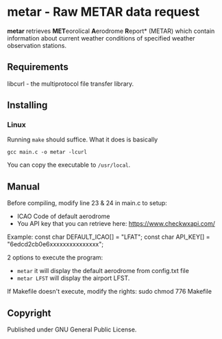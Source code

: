 # metar - Raw METAR data request

**metar** retrieves **MET**eorolical **A**erodrome **R**eport* (METAR) which
contain information about current weather conditions of specified weather
observation stations.

## Requirements
libcurl - the multiprotocol file transfer library.

## Installing

### Linux
Running ```make``` should suffice. What it
does is basically

    gcc main.c -o metar -lcurl

You can copy the executable to ```/usr/local```.

## Manual
Before compiling, modify line 23 & 24 in main.c to setup:

- ICAO Code of default aerodrome
- You API key that you can retrieve here: https://www.checkwxapi.com/

Example:
const char DEFAULT_ICAO[] = "LFAT";
const char API_KEY[] = "6edcd2cb0e6xxxxxxxxxxxxxxx";

2 options to execute the program:
- ```metar``` it will display the default aerodrome from config.txt file
- ```metar LFST``` will display the airport LFST.

If Makefile doesn't execute, modify the rights:
sudo chmod 776 Makefile

## Copyright
Published under GNU General Public License.
